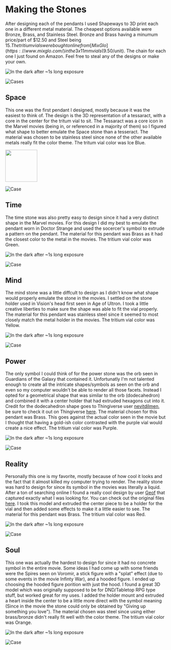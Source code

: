 # Making the Stones 
After designing each of the pendants I used Shapeways to 3D print each one in a different metal material. The cheapest options available were Bronze, Brass, and Stainless Steel. Bronze and 
Brass having a minumum price/part of $12.50 and Steel being $15. The tritium vials were bought online from [MixGlo](https://www.mixglo.com/) in the 3x11mm vials ($9.50/unit). The chain
for each one I just found on Amazon. Feel free to steal any of the designs or make your own. 

![In the dark after ~1s long exposure](https://github.com/Jbruslind/PersonalProjects/blob/master/Inventor%20Projects/Infinity/Pics/Infinity_dark_full.jpg)

![Cases](https://github.com/Jbruslind/PersonalProjects/blob/master/Inventor%20Projects/Infinity/Pics/Infinity_light_none.jpg)

## Space
This one was the first pendant I designed, mostly because it was the easiest to think of. The design is the 3D representation of a tessaract, with a core in the center
for the tritum vial to sit. The Tessaract was a core icon in the Marvel movies (being in, or referenced in a majority of them) so I figured what shape to better
emulate the Space stone than a tesseract. The material was chosen to be stainless steel since none of the other available metals really fit the color theme. 
The tritum vial color was Ice Blue. 

<img src= "https://github.com/Jbruslind/PersonalProjects/blob/master/Inventor%20Projects/Infinity/Pics/Space_dark.jpg" width="100">

![Case](https://github.com/Jbruslind/PersonalProjects/blob/master/Inventor%20Projects/Infinity/Pics/Space_light_none.jpg)

## Time 
The time stone was also pretty easy to design since it had a very distinct shape in the Marvel movies. For this design I did my best to emulate the pendant worn in Doctor Strange 
and used the socercer's symbol to extrude a pattern on the pendant. The material for this pendant was Brass as it had the closest color to the metal in the movies. The tritium 
vial color was Green. 

![In the dark after ~1s long exposure](https://github.com/Jbruslind/PersonalProjects/blob/master/Inventor%20Projects/Infinity/Pics/Time_dark.jpg)

![Case](https://github.com/Jbruslind/PersonalProjects/blob/master/Inventor%20Projects/Infinity/Pics/Time_light_none.jpg)

## Mind 
The mind stone was a little diffcult to design as I didn't know what shape would properly emulate the stone in the movies. I settled on the stone holder used in Vision's head first seen 
in Age of Ultron. I took a little creative liberties to make sure the shape was able to fit the vial properly. The material for this pendant was stainless steel since it seemed to most 
closely match the metal holder in the movies. The tritium vial color was Yellow. 

![In the dark after ~1s long exposure](https://github.com/Jbruslind/PersonalProjects/blob/master/Inventor%20Projects/Infinity/Pics/Mind_dark.jpg)

![Case](https://github.com/Jbruslind/PersonalProjects/blob/master/Inventor%20Projects/Infinity/Pics/Mind_light_none.jpg)

## Power 
The only symbol I could think of for the power stone was the orb seen in Guardians of the Galaxy that contained it. Unfortunatly I'm not talented enough to create all the intricate shapes/symbols
as seen on the orb and even so my computer wouldn't be able to render all those facets. Instead I opted for a geometrical shape that was similar to the orb (dodecahedron) and combined it with a center holder
that had extruded hexagons cut into it. Credit for the dodecahedron shape goes to Thingiverse user [nevitdilmen](https://www.thingiverse.com/nevitdilmen/about), be sure to check it out on Thingiverse
[here](https://www.thingiverse.com/thing:1344625). The material chosen for this pendant was Brass. This goes against the actual color seen in the movie but I thought that having a 
gold-ish color contrasted with the purple vial would create a nice effect. The tritium vial color was Purple. 

![In the dark after ~1s long exposure](https://github.com/Jbruslind/PersonalProjects/blob/master/Inventor%20Projects/Infinity/Pics/Power_dark.jpg)

![Case](https://github.com/Jbruslind/PersonalProjects/blob/master/Inventor%20Projects/Infinity/Pics/Power_light_none.jpg)

## Reality 
Personally this one is my favorite, mostly because of how cool it looks and the fact that it almost killed my computer trying to render. 
The reality stone was hard to design for since its symbol in the movies was literally a liquid. After a ton of searching online I found a really cool design by user [Geof](https://twitter.com/gmweed/status/928268167981518848)
that captured exactly what I was looking for. You can check out the original files [here](https://www.3dizingof.com/shop/free-designs/borromean-vase/). I took this model and extruded the center piece 
to be a holder for the vial and then added some effects to make it a little easier to see. The material for this pendant was Brass. The tritium vial color was Red. 

![In the dark after ~1s long exposure](https://github.com/Jbruslind/PersonalProjects/blob/master/Inventor%20Projects/Infinity/Pics/Reality_dark.jpg)

![Case](https://github.com/Jbruslind/PersonalProjects/blob/master/Inventor%20Projects/Infinity/Pics/Reality_light_none.jpg)

## Soul
This one was actually the hardest to design for since it had no concrete symbol in the entire movie. Some ideas I had come up with some friends were the Spires seen on Voromir, a stick figure with 
a "splat" effect (due to some events in the movie Infinty War), and a hooded figure. I ended up choosing the hooded figure porition with just the hood. I found a great 3D model which was originally 
supposed to be for DND/Tabletop RPG type stuff, but worked great for my uses. I added the holder mount and extruded a heart inside the center to be a little more direct with the symbol meaning (Since
in the movie the stone could only be obtained by "Giving up something you love"). The material chosen was steel since using either brass/bronze didn't really fit well with the color theme. The 
tritium vial color was Orange.  

![In the dark after ~1s long exposure](https://github.com/Jbruslind/PersonalProjects/blob/master/Inventor%20Projects/Infinity/Pics/Soul_dark.jpg)

![Case](https://github.com/Jbruslind/PersonalProjects/blob/master/Inventor%20Projects/Infinity/Pics/Soul_light_none.jpg)